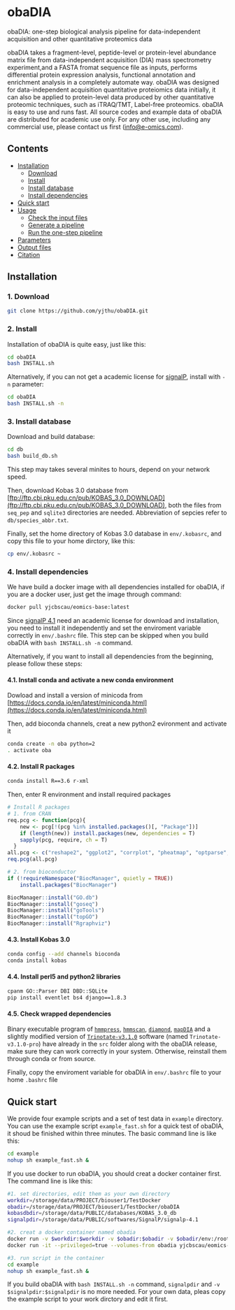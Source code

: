# obaDIA
obaDIA: one-step biological analysis pipeline for data-independent acquisition and other quantitative proteomics data

obaDIA takes a fragment-level, peptide-level or protein-level abundance matrix file from data-independent acquisition (DIA) mass spectrometry experiment,and a FASTA fromat sequence file as inputs, performs differential protein expression analysis, functional annotation and enrichment analysis in a completely automate way. obaDIA was designed for data-independent acquisition quantitative proteiomics data initially, it can also be applied to protein-level data produced by other quantitative proteomic techniques, such as iTRAQ/TMT, Label-free proteomics. obaDIA is easy to use and runs fast. All source codes and example data of obaDIA are distributed for academic use only. For any other use, including any commercial use, please contact us first (info@e-omics.com).

## Contents
* [Installation](#installation)
    * [Download](#1-download)
    * [Install](#2-install)
	* [Install database](#3-install-database)
    * [Install dependencies](#4-install-dependencies)
* [Quick start](#quick-start)
* [Usage](#usage)
    * [Check the input files](#1-check-the-input-files)
    * [Generate a pipeline](#2-generate-a-pipeline)
    * [Run the one-step pipeline](#3-run-the-one-step-pipeline)
* [Parameters](#parameters)
* [Output files](#output-files)
* [Citation](#citation)

## Installation

### 1. Download
```Bash
git clone https://github.com/yjthu/obaDIA.git
```

### 2. Install

Installation of obaDIA is quite easy, just like this:
```Bash
cd obaDIA
bash INSTALL.sh
```

Alternatively, if you can not get a academic license for [signalP](https://services.healthtech.dtu.dk/service.php?SignalP-4.1), install with `-n` parameter:
```Bash
cd obaDIA
bash INSTALL.sh -n
```

### 3. Install database
Download and build database:
```Bash
cd db
bash build_db.sh
```
This step may takes several minites to hours, depend on your network speed.

Then, download Kobas 3.0 database from [ftp://ftp.cbi.pku.edu.cn/pub/KOBAS_3.0_DOWNLOAD](ftp://ftp.cbi.pku.edu.cn/pub/KOBAS_3.0_DOWNLOAD),  both the files from `seq_pep` and `sqlite3` directories are needed. Abbreviation of sepcies refer to `db/species_abbr.txt`.

Finally, set the home directory of Kobas 3.0 database in `env/.kobasrc`, and copy this file to your home dirctory, like this:
```Bash
cp env/.kobasrc ~
```

### 4. Install dependencies
We have build a docker image with all dependencies installed for obaDIA, if you are a docker user, just get the image through command:
```Bash
docker pull yjcbscau/eomics-base:latest
```

Since [signalP 4.1](https://services.healthtech.dtu.dk/service.php?SignalP-4.1) need an academic license for download and installation, you need to install it independently and set the enviroment variable correctly in `env/.bashrc` file. This step can be skipped when you build obaDIA with `bash INSTALL.sh -n` command.


Alternatively, if you want to install all dependencies from the beginning, please follow these steps: 

#### 4.1. Install conda and activate a new conda environment
Dowload and install a version of minicoda from [https://docs.conda.io/en/latest/miniconda.html](https://docs.conda.io/en/latest/miniconda.html)

Then, add bioconda channels, creat a new python2 evironment and activate it
```Bash
conda create -n oba python=2
. activate oba
```

#### 4.2. Install R packages
```Bash
conda install R==3.6 r-xml
```

Then, enter R environment and install required packages
```R
# Install R packages
# 1. from CRAN
req.pcg <- function(pcg){
    new <- pcg[!(pcg %in% installed.packages()[, "Package"])]
    if (length(new)) install.packages(new, dependencies = T)
    sapply(pcg, require, ch = T)
  }
all.pcg <- c("reshape2", "ggplot2", "corrplot", "pheatmap", "optparse", "PerformanceAnalytics")
req.pcg(all.pcg)

# 2. from bioconductor
if (!requireNamespace("BiocManager", quietly = TRUE))
    install.packages("BiocManager")

BiocManager::install("GO.db")
BiocManager::install("goseq")
BiocManager::install("goTools")
BiocManager::install("topGO")
BiocManager::install("Rgraphviz")

```

#### 4.3. Install Kobas 3.0
```Bash
conda config --add channels bioconda
conda install kobas
```

#### 4.4. Install perl5 and python2 libraries
```Bash
cpanm GO::Parser DBI DBD::SQLite
pip install eventlet bs4 django==1.8.3
```

#### 4.5. Check wrapped dependencies

Binary executable program of [`hmmpress`](http://hmmer.org/download.html), [`hmmscan`](http://hmmer.org/download.html), [`diamond`](https://github.com/bbuchfink/diamond), [`mapDIA`](https://sourceforge.net/projects/mapdia) and a slightly modified version of [`Trinotate-v3.1.0`](https://github.com/Trinotate/Trinotate/releases/tag/Trinotate-v3.1.0) software (named `Trinotate-v3.1.0-pro`) have already in the `src` folder along with the obaDIA release, make sure they can work correctly in your system. Otherwise, reinstall them through conda or from source.

Finally, copy the enviroment variable for obaDIA in `env/.bashrc` file to your home `.bashrc` file


## Quick start

We provide four example scripts and a set of test data in `example` directory. You can use the example script `example_fast.sh` for a quick test of obaDIA, it shoud be finished within three minutes. The basic command line is like this:

```Bash
cd example
nohup sh example_fast.sh &
```

If you use docker to run obaDIA, you should creat a docker container first. The command line is like this:
```Bash
#1. set directories, edit them as your own directory
workdir=/storage/data/PROJECT/biouser1/TestDocker
obadir=/storage/data/PROJECT/biouser1/TestDocker/obaDIA
kobasdbdir=/storage/data/PUBLIC/databases/KOBAS_3.0_db
signalpdir=/storage/data/PUBLIC/softwares/SignalP/signalp-4.1

#2. creat a docker container named obadia
docker run -v $workdir:$workdir -v $obadir:$obadir -v $obadir/env:/root -v $kobasdbdir:$kobasdbdir -v $signalpdir:$signalpdir --name obadia yjcbscau/eomics-base /bin/bash
docker run -it --privileged=true --volumes-from obadia yjcbscau/eomics-base /bin/bash

#3. run script in the container
cd example
nohup sh example_fast.sh &
```

If you build obaDIA with `bash INSTALL.sh -n` command, `signalpdir` and `-v $signalpdir:$signalpdir` is no more needed.
For your own data, pleas copy the example script to your work dirctory and edit it first.

